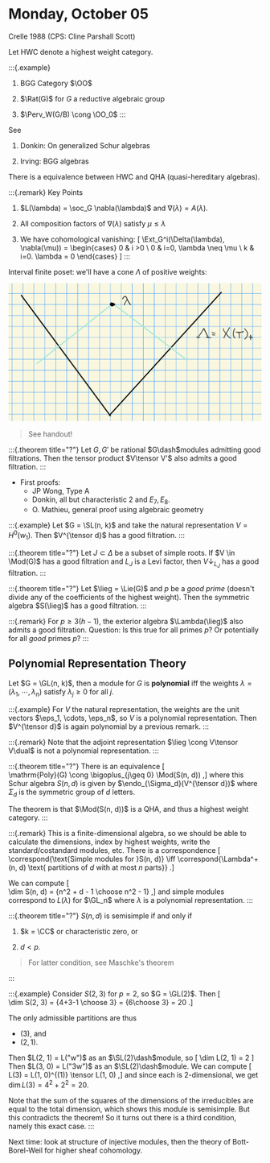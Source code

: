 # Monday, October 05

Crelle 1988 (CPS: Cline Parshall Scott)

Let HWC denote a highest weight category.

:::{.example}

1. BGG Category $\OO$

2. $\Rat(G)$ for $G$ a reductive algebraic group

3. $\Perv_W(G/B) \cong \OO_0$
:::


See

1. Donkin: On generalized Schur algebras

2. Irving: BGG algebras

There is a equivalence between HWC and QHA (quasi-hereditary algebras).

:::{.remark}
Key Points

1. $L(\lambda) = \soc_G \nabla(\lambda)$ and $\nabla(\lambda) = A(\lambda)$.

2. All composition factors of $\nabla(\lambda)$ satisfy $\mu \leq \lambda$

3. We have cohomological vanishing:
\[
\Ext_G^i(\Delta(\lambda), \nabla(\mu)) = 
\begin{cases}
0 & i >0 \\
0 & i=0, \lambda \neq \mu \\
k & i=0. \lambda = 0
\end{cases}
\]
:::

Interval finite poset: we'll have a cone $\Lambda$ of positive weights:

![Image](figures/image_2020-10-05-14-14-30.png)

> See handout!


:::{.theorem title="?"}
Let $G ,G'$ be rational $G\dash$modules admitting good filtrations.
Then the tensor product $V\tensor V'$ also admits a good filtration.
:::

- First proofs: 
  - JP Wong, Type A
  - Donkin, all but characteristic 2 and $E_7, E_8$.
  - O. Mathieu, general proof using algebraic geometry

:::{.example}
Let $G = \SL(n, k)$ and take the natural representation $V = H^0(w_1)$.
Then $V^{\tensor d}$ has a good filtration.
:::

:::{.theorem title="?"}
Let $J\subset \Delta$ be a subset of simple roots.
If $V \in \Mod(G)$ has a good filtration and $L_J$ is a Levi factor, then $V{\downarrow_{L_J}}$ has a good filtration.
:::

:::{.theorem title="?"}
Let $\lieg = \Lie(G)$ and $p$ be a *good prime* (doesn't divide any of the coefficients of the highest weight).
Then the symmetric algebra $S(\lieg)$ has a good filtration.
:::

:::{.remark}
For $p\geq 3(h-1)$, the exterior algebra $\Lambda(\lieg)$ also admits a good filtration.
Question:
Is this true for all primes $p$? Or potentially for all *good* primes $p$?
:::

## Polynomial Representation Theory

Let $G = \GL(n, k)$, then a module for $G$ is **polynomial** iff the weights $\lambda = (\lambda_1, \cdots, \lambda_n)$ satisfy $\lambda_j \geq 0$ for all $j$.

:::{.example}
For $V$ the natural representation, the weights are the unit vectors $\eps_1, \cdots, \eps_n$, so $V$ is a polynomial representation.
Then $V^{\tensor d}$ is again polynomial by a previous remark.
:::

:::{.remark}
Note that the adjoint representation $\lieg \cong V\tensor V\dual$ is not a polynomial representation. 
:::

:::{.theorem title="?"}
There is an equivalence
\[  
\mathrm{Poly}(G) \cong \bigoplus_{j\geq 0} \Mod(S(n, d))
,\]
where this Schur algebra $S(n, d)$ is given by $\endo_{\Sigma_d}(V^{\tensor d})$ where $\Sigma_d$ is the symmetric group of $d$ letters.

The theorem is that $\Mod(S(n, d))$ is a QHA, and thus a highest weight category.
:::

:::{.remark}
This is a finite-dimensional algebra, so we should be able to calculate the dimensions, index by highest weights, write the standard/costandard modules, etc.
There is a correspondence
\[ 
\correspond{\text{Simple modules for }S(n, d)}
\iff
\correspond{\Lambda^+(n, d) \text{ partitions of $d$ with at most $n$ parts}}
.\]

We can compute
\[  
\dim S(n, d) = {n^2 + d - 1 \choose n^2 - 1}
,\]
and simple modules correspond to $L(\lambda)$ for $\GL_n$ where $\lambda$ is a polynomial representation.
:::


:::{.theorem title="?"}
$S(n, d)$ is semisimple if and only if

1. $k = \CC$ or characteristic zero, or 

2. $d < p$.

> For latter condition, see Maschke's theorem

:::

:::{.example}
Consider $S(2, 3)$ for $p=2$, so $G = \GL(2)$.
Then 
\[  
\dim S(2, 3) = {4+3-1 \choose 3} = {6\choose 3} = 20
.\]

The only admissible partitions are thus

- $(3)$, and 
- $(2, 1)$.

Then $L(2, 1) = L("w")$ as an $\SL(2)\dash$module, so 
\[
\dim L(2, 1) = 2
\]
Then $L(3, 0) = L("3w")$ as an $\SL(2)\dash$module.
We can compute
\[  
L(3) = L(1, 0)^{(1)} \tensor L(1, 0)
,\]
and since each is 2-dimensional, we get $\dim L(3) = 4^2 + 2^2 = 20$.

Note that the sum of the squares of the dimensions of the irreducibles are equal to the total dimension, which shows this module is semisimple.
But this contradicts the theorem!
So it turns out there is a third condition, namely this exact case.
:::

Next time: look at structure of injective modules, then the theory of Bott-Borel-Weil for higher sheaf cohomology.





